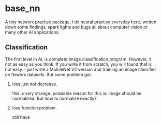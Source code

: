 # base_nn

A tiny network practise package. I do neural practise everyday here, written down some findings, spark lights and bugs all about computer vision or many other AI applications.



## Classification

The first level in AI, is complete image classification program. However, it not as easy as you think. If you write it from scratch, you will found that is not easy. I just write a MobileNet V2 version and training an image classifier on flowers datasets. But some problem got.

1. loss just not decrease.

   this is very strange. possiable reason for this is: image should be normalized. But how to normalize exactly?

2. loss function problem.

   still have 